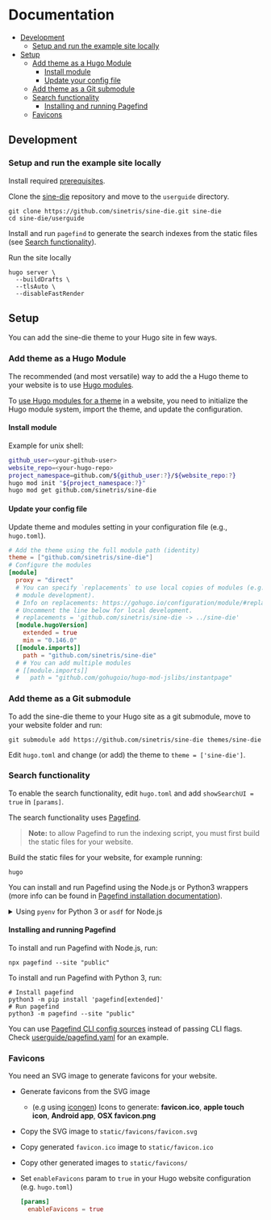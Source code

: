 # Documentation

- [Development](#development)
  - [Setup and run the example site locally](#setup-and-run-the-example-site-locally)
- [Setup](#setup)
  - [Add theme as a Hugo Module](#add-theme-as-a-hugo-module)
    - [Install module](#install-module)
    - [Update your config file](#update-your-config-file)
  - [Add theme as a Git submodule](#add-theme-as-a-git-submodule)
  - [Search functionality](#search-functionality)
    - [Installing and running Pagefind](#installing-and-running-pagefind)
  - [Favicons](#favicons)

## Development

### Setup and run the example site locally

Install required [prerequisites](../README.md#prerequisites).

Clone the [sine-die](https://github.com/sinetris/sine-die) repository and move
to the `userguide` directory.

```shell
git clone https://github.com/sinetris/sine-die.git sine-die
cd sine-die/userguide
```

Install and run `pagefind` to generate the search indexes from the static files
(see [Search functionality](#search-functionality)).

Run the site locally

```shell
hugo server \
  --buildDrafts \
  --tlsAuto \
  --disableFastRender
```

## Setup

You can add the sine-die theme to your Hugo site in few ways.

### Add theme as a Hugo Module

The recommended (and most versatile) way to add the a Hugo theme to your
website is to use [Hugo modules][hugo-modules].

To [use Hugo modules for a theme][hugo-modules-init] in a website, you
need to initialize the Hugo module system, import the theme, and update
the configuration.

#### Install module

Example for unix shell:

```sh
github_user=<your-github-user>
website_repo=<your-hugo-repo>
project_namespace=github.com/${github_user:?}/${website_repo:?}
hugo mod init "${project_namespace:?}"
hugo mod get github.com/sinetris/sine-die
```

#### Update your config file

Update theme and modules setting in your configuration file (e.g., `hugo.toml`).

```toml
# Add the theme using the full module path (identity)
theme = ["github.com/sinetris/sine-die"]
# Configure the modules
[module]
  proxy = "direct"
  # You can specify `replacements` to use local copies of modules (e.g., for local
  # module development).
  # Info on replacements: https://gohugo.io/configuration/module/#replacements
  # Uncomment the line below for local development.
  # replacements = 'github.com/sinetris/sine-die -> ../sine-die'
  [module.hugoVersion]
    extended = true
    min = "0.146.0"
  [[module.imports]]
    path = "github.com/sinetris/sine-die"
  # # You can add multiple modules
  # [[module.imports]]
  #   path = "github.com/gohugoio/hugo-mod-jslibs/instantpage"
```

### Add theme as a Git submodule

To add the sine-die theme to your Hugo site as a git submodule, move to your
website folder and run:

```shell
git submodule add https://github.com/sinetris/sine-die themes/sine-die
```

Edit `hugo.toml` and change (or add) the theme to `theme = ['sine-die']`.

### Search functionality

To enable the search functionality, edit `hugo.toml` and add `showSearchUI = true`
in `[params]`.

The search functionality uses [Pagefind][pagefind].

> **Note:** to allow Pagefind to run the indexing script, you must first build
> the static files for your website.

Build the static files for your website, for example running:

```shell
hugo
```

You can install and run Pagefind using the Node.js or Python3 wrappers (more info
can be found in [Pagefind installation documentation][pagefind-installation]).

<details>
  <summary>
    Using <code>pyenv</code> for Python 3 or <code>asdf</code> for Node.js
  </summary>

  If you want to use **Python 3** and are using [pyenv][pyenv], you can install
  Python 3 version from [.python-version](userguide/.python-version) running:

  ```shell
  pyenv install
  ```

  If you want to use **Node.js** and are using [asdf][asdf], you can install
  the Node.js version from [.tool-versions](userguide/.tool-versions) running:

  ```shell
  # Install Node.js plugin for asdf
  asdf plugin add nodejs https://github.com/asdf-vm/asdf-nodejs.git
  # Run 'asdf set nodejs latest' if you want to update Node.js to the latest version.
  # Install Node.js
  asdf install
  ```

</details>

#### Installing and running Pagefind

To install and run Pagefind with Node.js, run:

```shell
npx pagefind --site "public"
```

To install and run Pagefind with Python 3, run:

```shell
# Install pagefind
python3 -m pip install 'pagefind[extended]'
# Run pagefind
python3 -m pagefind --site "public"
```

You can use [Pagefind CLI config sources][pagefind-config-sources] instead of passing
CLI flags. Check [userguide/pagefind.yaml](userguide/pagefind.yaml) for an example.

### Favicons

You need an SVG image to generate favicons for your website.

- Generate favicons from the SVG image
  - (e.g using [icongen]) Icons to generate: **favicon.ico**,
    **apple touch icon**, **Android app**, **OSX favicon.png**
- Copy the SVG image to `static/favicons/favicon.svg`
- Copy generated `favicon.ico` image to `static/favicon.ico`
- Copy other generated images to `static/favicons/`
- Set `enableFavicons` param to `true` in your Hugo website configuration
  (e.g. `hugo.toml`)

    ```toml
    [params]
      enableFavicons = true
    ```

[asdf]: <https://asdf-vm.com/> "asdf: The Multiple Runtime Version Manager"
[hugo-modules]: <https://gohugo.io/hugo-modules/> "Hugo modules"
[hugo-modules-init]: <https://gohugo.io/hugo-modules/use-modules/#use-a-module-for-a-theme> "Use Hugo modules for a theme"
[icongen]: <https://github.com/cthedot/icongen> "icongen: Generate Web and App icons and PNG favicons"
[pagefind-config-sources]: <https://pagefind.app/docs/config-sources/> "Pagefind CLI configuration sources"
[pagefind-installation]: <https://pagefind.app/docs/installation/> "Pagefind installation"
[pagefind]: <https://pagefind.app/> "Pagefind"
[pyenv]: <https://github.com/pyenv/pyenv> "pyenv: Simple Python version management"
